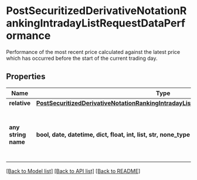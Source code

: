 # PostSecuritizedDerivativeNotationRankingIntradayListRequestDataPerformance

Performance of the most recent price calculated against the latest price which has occurred before the start of the current trading day. 

## Properties
Name | Type | Description | Notes
------------ | ------------- | ------------- | -------------
**relative** | [**PostSecuritizedDerivativeNotationRankingIntradayListRequestDataPerformanceRelative**](PostSecuritizedDerivativeNotationRankingIntradayListRequestDataPerformanceRelative.md) |  | [optional] 
**any string name** | **bool, date, datetime, dict, float, int, list, str, none_type** | any string name can be used but the value must be the correct type | [optional]

[[Back to Model list]](../README.md#documentation-for-models) [[Back to API list]](../README.md#documentation-for-api-endpoints) [[Back to README]](../README.md)


